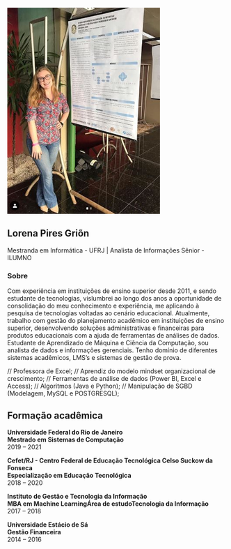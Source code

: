 ![image](https://github.com/Lorenagrion/html/blob/master/pesquisa.JPG)

## Lorena Pires Griõn

Mestranda em Informática - UFRJ | Analista de Informações Sênior - ILUMNO

### Sobre

Com experiência em instituições de ensino superior desde 2011, e sendo estudante de tecnologias, vislumbrei ao longo dos anos a oportunidade de consolidação do meu conhecimento e experiência, me aplicando à pesquisa de tecnologias voltadas ao cenário educacional.
Atualmente, trabalho com gestão do planejamento acadêmico em instituições de ensino superior, desenvolvendo soluções administrativas e financeiras para produtos educacionais com a ajuda de ferramentas de análises de dados.
Estudante de Aprendizado de Máquina e Ciência da Computação, sou analista de dados e informações gerenciais.
Tenho domínio de diferentes sistemas acadêmicos, LMS’s e sistemas de gestão de prova.

// Professora de Excel;
// Aprendiz do modelo mindset organizacional de crescimento;
// Ferramentas de análise de dados (Power BI, Excel e Access);
// Algoritmos (Java e Python);
// Manipulação de SGBD (Modelagem, MySQL e POSTGRESQL); 

## Formação acadêmica
**Universidade Federal do Rio de Janeiro** <br>
**Mestrado em Sistemas de Computação**<br>
2019 – 2021

**Cefet/RJ - Centro Federal de Educação Tecnológica Celso Suckow da Fonseca<br>
Especialização em Educação Tecnológica**<br>
2018 – 2020

**Instituto de Gestão e Tecnologia da Informação<br>
MBA em Machine LearningÁrea de estudoTecnologia da Informação**<br>
2017 – 2018

**Universidade Estácio de Sá<br>
Gestão Financeira**<br>
2014 – 2016
